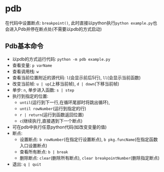 # pdb
在代码中设置断点: `breakpoint()`, 此时直接以python执行`python example.py`也会进入Pdb并停在断点处(不需要以pdb的方式启动)

## Pdb基本命令
* 以pdb的方式运行代码: `python -m pdb example.py`
* 查看变量: `p varName`
* 查看调用栈: `w`
* 查看当前位置附近的源代码: `l`(会显示前后5行), `ll`(会显示当前函数)
* 改变当前帧: `u | up`(上移当前帧), `d | down`(下移当前帧)
* 单步: `n`,  单步进入函数: `s | step`
* 执行到指定的位置: 
    + `until`(运行到下一行,在循环尾部时将跳出循环), 
    + `until rowNumber`(运行到指定的行) 
    + `r | return`(运行到函数返回位置)
    + `c`(继续执行,直接遇到下一个断点)
* 可在pdb中执行任意python代码(如改变变量的值)
* 断点:
    + 设置断点: `b rowNumber`(在指定行设置断点), `b pkg.funcName`(在指定函数入口设置断点)
    + 查看所有断点: `b | break`
    + 删除断点: `clear`(删除所有断点), `clear breakpointNumber`(删除指定断点)
* 退出: `q | quit`